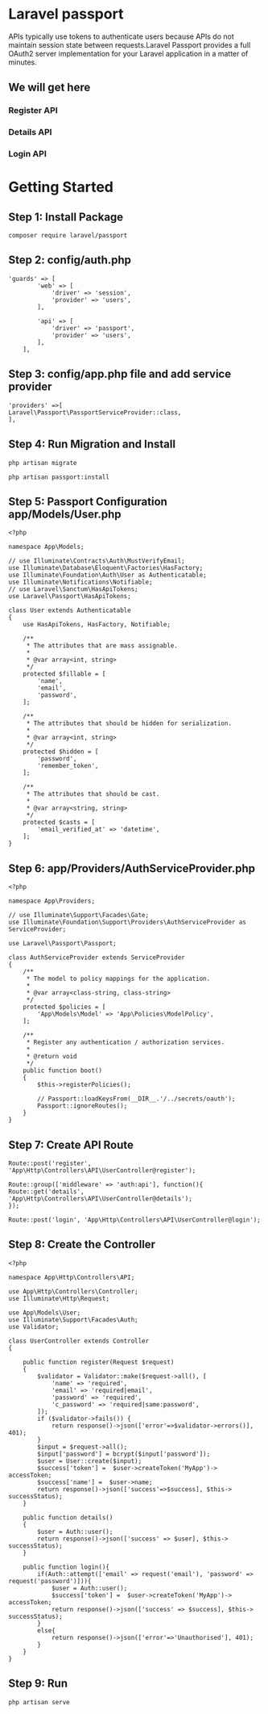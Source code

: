 # Laravel passport
APIs typically use tokens to authenticate users because APIs do not maintain session state between requests.Laravel Passport provides a full OAuth2 server implementation for your Laravel application in a matter of minutes.
## We will get here
### Register API
### Details API
### Login API
# Getting Started
## Step 1: Install Package
~~~~
composer require laravel/passport
~~~~
## Step 2: config/auth.php
~~~~
'guards' => [
        'web' => [
            'driver' => 'session',
            'provider' => 'users',
        ],

        'api' => [
            'driver' => 'passport',
            'provider' => 'users',
        ],
    ],
~~~~
## Step 3: config/app.php file and add service provider
~~~~
'providers' =>[
Laravel\Passport\PassportServiceProvider::class,
],
~~~~
## Step 4: Run Migration and Install
~~~~
php artisan migrate
~~~~
~~~~
php artisan passport:install
~~~~
## Step 5: Passport Configuration app/Models/User.php
~~~~
<?php

namespace App\Models;

// use Illuminate\Contracts\Auth\MustVerifyEmail;
use Illuminate\Database\Eloquent\Factories\HasFactory;
use Illuminate\Foundation\Auth\User as Authenticatable;
use Illuminate\Notifications\Notifiable;
// use Laravel\Sanctum\HasApiTokens;
use Laravel\Passport\HasApiTokens;

class User extends Authenticatable
{
    use HasApiTokens, HasFactory, Notifiable;

    /**
     * The attributes that are mass assignable.
     *
     * @var array<int, string>
     */
    protected $fillable = [
        'name',
        'email',
        'password',
    ];

    /**
     * The attributes that should be hidden for serialization.
     *
     * @var array<int, string>
     */
    protected $hidden = [
        'password',
        'remember_token',
    ];

    /**
     * The attributes that should be cast.
     *
     * @var array<string, string>
     */
    protected $casts = [
        'email_verified_at' => 'datetime',
    ];
}
~~~~
## Step 6: app/Providers/AuthServiceProvider.php
~~~~
<?php

namespace App\Providers;

// use Illuminate\Support\Facades\Gate;
use Illuminate\Foundation\Support\Providers\AuthServiceProvider as ServiceProvider;

use Laravel\Passport\Passport;

class AuthServiceProvider extends ServiceProvider
{
    /**
     * The model to policy mappings for the application.
     *
     * @var array<class-string, class-string>
     */
    protected $policies = [
        'App\Models\Model' => 'App\Policies\ModelPolicy',  
    ];

    /**
     * Register any authentication / authorization services.
     *
     * @return void
     */
    public function boot()
    {
        $this->registerPolicies();

        // Passport::loadKeysFrom(__DIR__.'/../secrets/oauth');
        Passport::ignoreRoutes();
    }
}
~~~~
## Step 7: Create API Route
~~~~
Route::post('register', 'App\Http\Controllers\API\UserController@register');

Route::group(['middleware' => 'auth:api'], function(){
Route::get('details', 'App\Http\Controllers\API\UserController@details');
});

Route::post('login', 'App\Http\Controllers\API\UserController@login'); 
~~~~
## Step 8: Create the Controller
~~~~
<?php

namespace App\Http\Controllers\API;

use App\Http\Controllers\Controller;
use Illuminate\Http\Request;

use App\Models\User; 
use Illuminate\Support\Facades\Auth; 
use Validator;

class UserController extends Controller
{

    public function register(Request $request) 
    { 
        $validator = Validator::make($request->all(), [ 
            'name' => 'required', 
            'email' => 'required|email', 
            'password' => 'required', 
            'c_password' => 'required|same:password', 
        ]);
        if ($validator->fails()) { 
            return response()->json(['error'=>$validator->errors()], 401);            
        }
        $input = $request->all(); 
        $input['password'] = bcrypt($input['password']); 
        $user = User::create($input); 
        $success['token'] =  $user->createToken('MyApp')-> accessToken; 
        $success['name'] =  $user->name;
        return response()->json(['success'=>$success], $this-> successStatus); 
    }

    public function details() 
    { 
        $user = Auth::user(); 
        return response()->json(['success' => $user], $this-> successStatus); 
    }
    
    public function login(){ 
        if(Auth::attempt(['email' => request('email'), 'password' => request('password')])){ 
            $user = Auth::user(); 
            $success['token'] =  $user->createToken('MyApp')-> accessToken; 
            return response()->json(['success' => $success], $this-> successStatus); 
        } 
        else{ 
            return response()->json(['error'=>'Unauthorised'], 401); 
        } 
    }
}
~~~~
## Step 9: Run
~~~~
php artisan serve
~~~~
